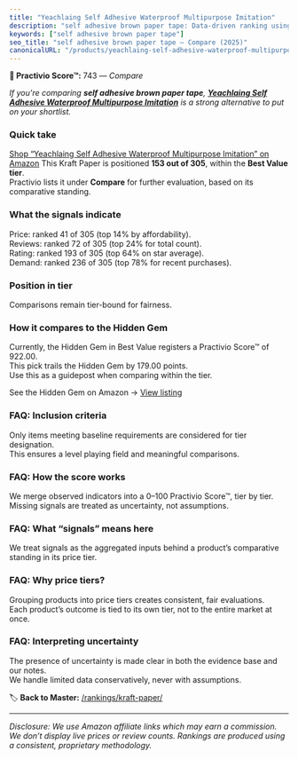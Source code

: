 ```yaml
---
title: "Yeachlaing Self Adhesive Waterproof Multipurpose Imitation"
description: "self adhesive brown paper tape: Data-driven ranking using the Practivio Score™. Positioned by quality, value, demand, findability, momentum."
keywords: ["self adhesive brown paper tape"]
seo_title: "self adhesive brown paper tape — Compare (2025)"
canonicalURL: "/products/yeachlaing-self-adhesive-waterproof-multipurpose-imitation-B0F5VD42V3/"
---
```


**🛒 Practivio Score™:** 743 — _Compare_


*If you're comparing **self adhesive brown paper tape**, **[Yeachlaing Self Adhesive Waterproof Multipurpose Imitation](https://www.amazon.com/dp/B0F5VD42V3?tag=practivio-20)** is a strong alternative to put on your shortlist.*
### Quick take
[Shop “Yeachlaing Self Adhesive Waterproof Multipurpose Imitation” on Amazon](https://www.amazon.com/dp/B0F5VD42V3?tag=practivio-20)
This Kraft Paper is positioned **153 out of 305**, within the **Best Value tier**.  
Practivio lists it under **Compare** for further evaluation, based on its comparative standing.

### What the signals indicate
Price: ranked 41 of 305 (top 14% by affordability).  
Reviews: ranked 72 of 305 (top 24% for total count).  
Rating: ranked 193 of 305 (top 64% on star average).  
Demand: ranked 236 of 305 (top 78% for recent purchases).

### Position in tier
Comparisons remain tier-bound for fairness.

### How it compares to the Hidden Gem
Currently, the Hidden Gem in Best Value registers a Practivio Score™ of 922.00.  
This pick trails the Hidden Gem by 179.00 points.  
Use this as a guidepost when comparing within the tier.  

See the Hidden Gem on Amazon → [View listing](https://www.amazon.com/dp/B0C24QVJVF?tag=practivio-20)

### FAQ: Inclusion criteria
Only items meeting baseline requirements are considered for tier designation.  
This ensures a level playing field and meaningful comparisons.

### FAQ: How the score works
We merge observed indicators into a 0–100 Practivio Score™, tier by tier.  
Missing signals are treated as uncertainty, not assumptions.

### FAQ: What “signals” means here
We treat signals as the aggregated inputs behind a product’s comparative standing in its price tier.

### FAQ: Why price tiers?
Grouping products into price tiers creates consistent, fair evaluations.  
Each product’s outcome is tied to its own tier, not to the entire market at once.

### FAQ: Interpreting uncertainty
The presence of uncertainty is made clear in both the evidence base and our notes.  
We handle limited data conservatively, never with assumptions.

<!-- Missing template for Compare/CompareWithinPriceClass -->


🏷️ **Back to Master:** [/rankings/kraft-paper/](/rankings/kraft-paper/)

---
_Disclosure: We use Amazon affiliate links which may earn a commission. We don’t display live prices or review counts. Rankings are produced using a consistent, proprietary methodology._
